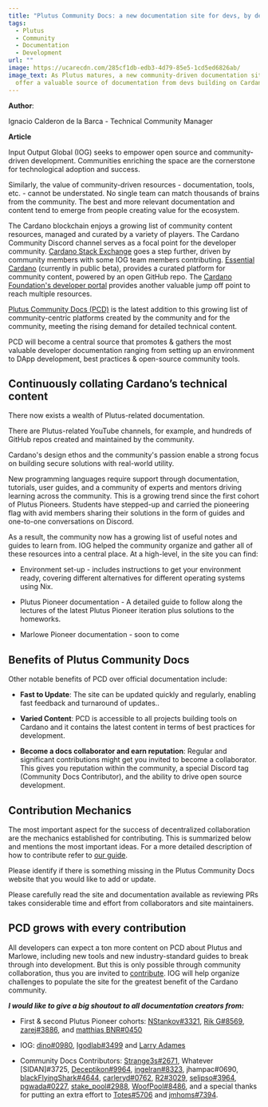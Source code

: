 ```yaml
---
title: "Plutus Community Docs: a new documentation site for devs, by devs"
tags:
  - Plutus
  - Community
  - Documentation
  - Development
url: ""
image: https://ucarecdn.com/285cf1db-edb3-4d79-85e5-1cd5ed6826ab/
image_text: As Plutus matures, a new community-driven documentation site will
  offer a valuable source of documentation from devs building on Cardano
---
```


**Author**:

Ignacio Calderon de la Barca - Technical Community Manager

**Article**

Input Output Global (IOG) seeks to empower open source and community-driven development. Communities enriching the space are the cornerstone for technological adoption and success.

Similarly, the value of community-driven resources - documentation, tools, etc. - cannot be understated. No single team can match thousands of brains from the community. The best and more relevant documentation and content tend to emerge from people creating value for the ecosystem.

The Cardano blockchain enjoys a growing list of community content resources, managed and curated by a variety of players. The Cardano Community Discord channel serves as a focal point for the developer community. [Cardano Stack Exchange](https://cardano.stackexchange.com/) goes a step further, driven by community members with some IOG team members contributing. [Essential Cardano](https://www.essentialcardano.io/) (currently in public beta), provides a curated platform for community content, powered by an open GitHub repo. The [Cardano Foundation's developer portal](https://developers.cardano.org/) provides another valuable jump off point to reach multiple resources.

[Plutus Community Docs (PCD)](https://plutus-community.readthedocs.io/en/latest/) is the latest addition to this growing list of community-centric platforms created by the community and for the community, meeting the rising demand for detailed technical content.

PCD will become a central source that promotes & gathers the most valuable developer documentation ranging from setting up an environment to DApp development, best practices & open-source community tools.

## Continuously collating Cardano’s technical content

There now exists a wealth of Plutus-related documentation.

There are Plutus-related YouTube channels, for example, and hundreds of GitHub repos created and maintained by the community.

Cardano's design ethos and the community's passion enable a strong focus on building secure solutions with real-world utility.

New programming languages require support through documentation, tutorials, user guides, and a community of experts and mentors driving learning across the community. This is a growing trend since the first cohort of Plutus Pioneers. Students have stepped-up and carried the pioneering flag with avid members sharing their solutions in the form of guides and one-to-one conversations on Discord.

As a result, the community now has a growing list of useful notes and guides to learn from. IOG helped the community organize and gather all of these resources into a central place. At a high-level, in the site you can find:

*   Environment set-up - includes instructions to get your environment ready, covering different alternatives for different operating systems using Nix.
    
*   Plutus Pioneer documentation - A detailed guide to follow along the lectures of the latest Plutus Pioneer iteration plus solutions to the homeworks.
    
*   Marlowe Pioneer documentation - soon to come
    

## Benefits of Plutus Community Docs

Other notable benefits of PCD over official documentation include:

*   **Fast to Update**: The site can be updated quickly and regularly, enabling fast feedback and turnaround of updates..
    
*   **Varied Content**: PCD is accessible to all projects building tools on Cardano and it contains the latest content in terms of best practices for development.
    
*   **Become a docs collaborator and earn reputation**: Regular and significant contributions might get you invited to become a collaborator. This gives you reputation within the community, a special Discord tag (Community Docs Contributor), and the ability to drive open source development.
    

## Contribution Mechanics

The most important aspect for the success of decentralized collaboration are the mechanics established for contributing. This is summarized below and mentions the most important ideas. For a more detailed description of how to contribute refer to [our guide](https://github.com/input-output-hk/plutus-community/blob/main/CONTRIBUTING.md).

Please identify if there is something missing in the Plutus Community Docs website that you would like to add or update.

Please carefully read the site and documentation available as reviewing PRs takes considerable time and effort from collaborators and site maintainers.

## PCD grows with every contribution

All developers can expect a ton more content on PCD about Plutus and Marlowe, including new tools and new industry-standard guides to break through into development. But this is only possible through community collaboration, thus you are invited to [contribute](https://github.com/input-output-hk/plutus-community). IOG will help organize challenges to populate the site for the greatest benefit of the Cardano community.

**_I would like to give a big shoutout to all documentation creators from:_**

*   First & second Plutus Pioneer cohorts: [NStankov#3321](https://github.com/nstankov-bg), [Rik G#8569](https://github.com/rikgirbes), [zarej#3886](https://github.com/zarej), and [matthias BNR#0450](https://github.com/mputz86)
    
*   IOG: [dino#0980](https://github.com/dino-), [Igodlab#3499](https://github.com/Igodlab) and [Larry Adames](https://github.com/ladamesny)
    
*   Community Docs Contributors: [Strange3s#2671](https://github.com/grzegorznowak), Whatever \[SIDAN\]#3725, [Deceptikon#9964](https://github.com/FELIS-CORP), [ingelran#8323](https://github.com/bbauer02), jhampac#0690, [blackFlyingShark#4644](http://github.com/thishermit/), [carleryd#0762](https://github.com/carleryd), [R2#3029](https://github.com/Roslon), [selipso#3964](https://github.com/selipso), [pgwada#0227](https://github.com/armada-alliance/armada-alliance), [stake\_pool#2988](https://github.com/stake-pool), [WoofPool#8486](https://github.com/extramileit), and a special thanks for putting an extra effort to [Totes#5706](https://github.com/Totes5706) and [jmhoms#7394](https://github.com/jmhoms).
